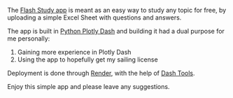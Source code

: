 The [Flash Study app](https://flash-learning.onrender.com) is meant as an easy way to study any topic for free, by uploading a simple Excel Sheet with questions and answers.

The app is built in [Python Plotly Dash](https://dash.plotly.com/) and building it had a dual purpose for me personally:
1. Gaining more experience in Plotly Dash
2. Using the app to hopefully get my sailing license

Deployment is done through [Render](https://render.com/), with the help of [Dash Tools](https://dash-tools.readthedocs.io/en/latest/).

Enjoy this simple app and please leave any suggestions.
